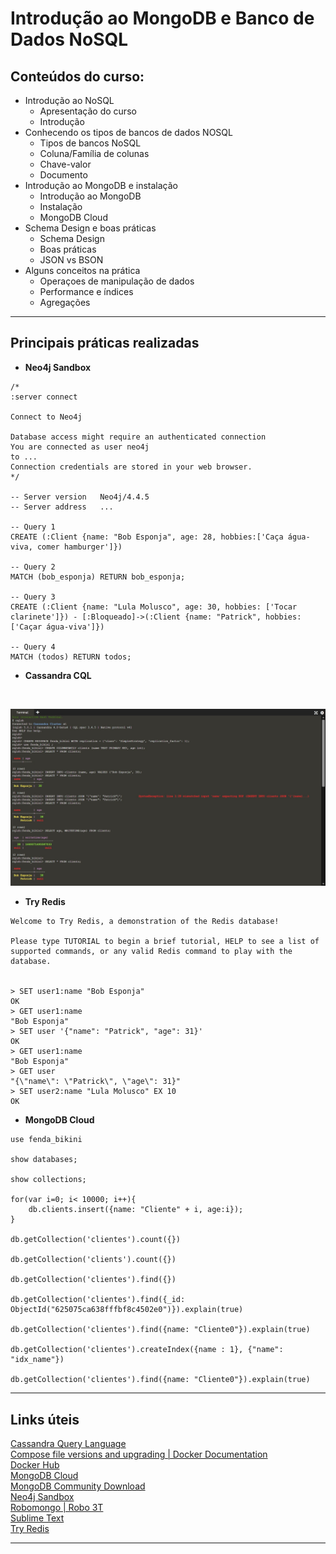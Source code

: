 # Introdução ao MongoDB e Banco de Dados NoSQL  

## Conteúdos do curso:  

* Introdução ao NoSQL  
	- Apresentação do curso
	- Introdução
* Conhecendo os tipos de bancos de dados NOSQL  
	- Tipos de bancos NoSQL
	- Coluna/Família de colunas
	- Chave-valor 
	- Documento 
* Introdução ao MongoDB e instalação  
	- Introdução ao MongoDB
	- Instalação
	- MongoDB Cloud
* Schema Design e boas práticas  
	- Schema Design
	- Boas práticas
	- JSON vs BSON
* Alguns conceitos na prática  
	- Operaçoes de manipulação de dados
	- Performance e índices
	- Agregações

---

## Principais práticas realizadas  

* **Neo4j Sandbox**  
```
/*
:server connect

Connect to Neo4j

Database access might require an authenticated connection
You are connected as user neo4j
to ...
Connection credentials are stored in your web browser.
*/

-- Server version	Neo4j/4.4.5
-- Server address	...

-- Query 1
CREATE (:Client {name: "Bob Esponja", age: 28, hobbies:['Caça água-viva, comer hamburger']})

-- Query 2
MATCH (bob_esponja) RETURN bob_esponja;

-- Query 3
CREATE (:Client {name: "Lula Molusco", age: 30, hobbies: ['Tocar clarinete']}) - [:Bloqueado]->(:Client {name: "Patrick", hobbies:['Caçar água-viva']})

-- Query 4
MATCH (todos) RETURN todos;
```

* **Cassandra CQL**  
</br>

<p align="center">
	<img src="https://github.com/rosacarla/DIO-cloud-data-engineer/blob/main/015%20mongodb-nosql/scripts/cassandra1-cql.jpg">
</p>

* **Try Redis**  
```
Welcome to Try Redis, a demonstration of the Redis database!

Please type TUTORIAL to begin a brief tutorial, HELP to see a list of supported commands, or any valid Redis command to play with the database.


> SET user1:name "Bob Esponja"
OK
> GET user1:name
"Bob Esponja"
> SET user '{"name": "Patrick", "age": 31}'
OK
> GET user1:name
"Bob Esponja"
> GET user
"{\"name\": \"Patrick\", \"age\": 31}"
> SET user2:name "Lula Molusco" EX 10
OK
```

* **MongoDB Cloud**  
```
use fenda_bikini

show databases;

show collections;

for(var i=0; i< 10000; i++){
	db.clients.insert({name: "Cliente" + i, age:i});
}

db.getCollection('clientes').count({})

db.getCollection('clients').count({})

db.getCollection('clientes').find({})

db.getCollection('clientes').find({_id: ObjectId("625075ca638fffbf8c4502e0")}).explain(true)

db.getCollection('clientes').find({name: "Cliente0"}).explain(true)

db.getCollection('clientes').createIndex({name : 1}, {"name": "idx_name"})

db.getCollection('clientes').find({name: "Cliente0"}).explain(true)

```

---

## Links úteis  

[Cassandra Query Language](https://www.katacoda.com/datastax/courses/cassandra-try-it-out/try-cql)  
[Compose file versions and upgrading | Docker Documentation](https://docs.docker.com/compose/compose-file/compose-versioning/)  
[Docker Hub](https://hub.docker.com/)  
[MongoDB Cloud](https://www.mongodb.com/cloud)  
[MongoDB Community Download](https://www.mongodb.com/try/download/community)  
[Neo4j Sandbox](https://sandbox.neo4j.com)  
[Robomongo | Robo 3T](https://robomongo.org/)  
[Sublime Text](https://www.sublimetext.com/)  
[Try Redis](https://try.redis.io/)  

---
